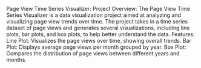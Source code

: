 Page View Time Series Visualizer:
Project Overview:
The Page View Time Series Visualizer is a data visualization project aimed at analyzing and visualizing page view trends over time. The project takes in a time series dataset of page views and generates several visualizations, including line plots, bar plots, and box plots, to help better understand the data.
Features:
Line Plot: Visualizes the page views over time, showing overall trends.
Bar Plot: Displays average page views per month grouped by year.
Box Plot: Compares the distribution of page views between different years and months.
